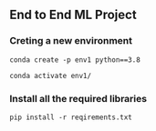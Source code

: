 ## End to End ML Project

### Creting a new environment
```
conda create -p env1 python==3.8

conda activate env1/
```

### Install all the required libraries
```
pip install -r reqirements.txt
```

